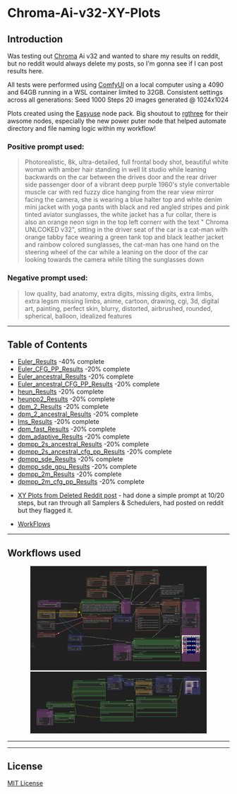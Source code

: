 <!--- use these arrows for adding comments or commenting out stuff --->
 # **Chroma-Ai-v32-XY-Plots**  

## Introduction
Was testing out [Chroma](https://huggingface.co/lodestones/Chroma) Ai v32 and wanted to share my results on reddit, but no reddit would always delete my posts, so I'm gonna see if I can post results here.

All tests were performed using [ComfyUI](https://github.com/Comfy-Org) on a local computer using a 4090 and 64GB running in a WSL container limited to 32GB. Consistent settings across all generations: Seed 1000 Steps 20 images generated @ 1024x1024

Plots created using the [Easyuse](https://github.com/yolain/ComfyUI-Easy-Use) node pack.
Big shoutout to [rgthree](https://github.com/rgthree/rgthree-comfy) for their awsome nodes, especially the new power puter node that helped automate directory and file naming logic within my workflow!

### Positive prompt used:
> Photorealistic, 8k, ultra-detailed, full frontal body shot, beautiful white woman with amber hair standing in well
> lit studio while leaning backwards on the car between the drives door and the rear driver side passenger door of a
> vibrant deep purple 1960's style convertable muscle car with red fuzzy dice hanging from the rear view mirror
> facing the camera, she is wearing a blue halter top and white denim mini jacket with yoga pants with black and red
> angled stripes and pink tinted aviator sunglasses, the white jacket has a fur collar, there is also an orange neon
> sign in the top left cornerr with the text " Chroma UNLCOKED v32", sitting in the driver seat of the car is a cat-man
> with orange tabby face wearing a green tank top and black leather jacket and rainbow colored sunglasses, the cat-man
> has one hand on the steering wheel of the car while a leaning on the door of the car looking towards the camera
> while tilting the sunglasses down

### Negative prompt used:
> low quality, bad anatomy, extra digits, missing digits, extra limbs, extra legsm missing limbs, anime, cartoon, drawing, cgi, 3d, digital art, painting, perfect skin, blurry, distorted, airbrushed, rounded, spherical, balloon, idealized features
---

## Table of Contents
- [Euler_Results](./Euler_Results/) -40% complete
- [Euler_CFG_PP_Results](./Euler_CFG_PP_Results/) -20% complete
- [Euler_ancestral_Results](./Euler_ancestral_Results/) -20% complete
- [Euler_ancestral_CFG_PP_Results](./Euler_ancestral_CFG_PP_Results/) -20% complete
- [heun_Results](./heun_Results/) -20% complete
- [heunpp2_Results](./heunpp2_Results/) -20% complete
- [dpm_2_Results](./dpm_2_Results) -20% complete
- [dpm_2_ancestral_Results](./dpm_2_ancestral_Results) -20% complete
- [lms_Results](./lms_Results) -20% complete
- [dpm_fast_Results](./dpm_fast_Results) -20% complete
- [dpm_adaptive_Results](./dpm_adaptive_Results) -20% complete
- [dpmpp_2s_ancestral_Results](./dpmpp_2s_ancestral_Results) -20% complete
- [dpmpp_2s_ancestral_cfg_pp_Results](./dpmpp_2s_ancestral_cfg_pp_Results) -20% complete
- [dpmpp_sde_Results](./dpmpp_sde_Results) -20% complete
- [dpmpp_sde_gpu_Results](./dpmpp_sde_gpu_Results) -20% complete
- [dpmpp_2m_Results](./dpmpp_2m_Results) -20% complete
- [dpmpp_2m_cfg_pp_Results](./dpmpp_2m_cfg_pp_Results) -20% complete
<!-- next sampler -->

- [XY Plots from Deleted Reddit post](./Deleted_reddit_post/) - had done a simple prompt at 10/20 steps, but ran through all Samplers & Schedulers, had posted on reddit but they flagged it.

- [WorkFlows](./workflows/)
---

## Workflows used
<p align="center">
  <img src="https://github.com/Psylenceo/Chroma-Ai-v32-XY-Plots/blob/main/workflows/XY Plot.png" width="400">
  <img src="https://github.com/Psylenceo/Chroma-Ai-v32-XY-Plots/blob/main/workflows/resizer.png" width="400">
</p>

---

<!--- ## Preview
![Project Screenshot](./assets/project-image.png) --->

---

## License
[MIT License](./LICENSE)
